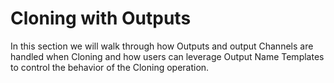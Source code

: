 # Cloning with Outputs

In this section we will walk through how Outputs and output Channels are handled when Cloning and how users can leverage Output Name Templates to control the behavior of the Cloning operation.
